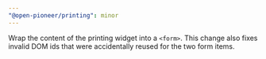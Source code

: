 ```yaml
---
"@open-pioneer/printing": minor
---
```


Wrap the content of the printing widget into a `<form>`.
This change also fixes invalid DOM ids that were accidentally reused for the two form items.
